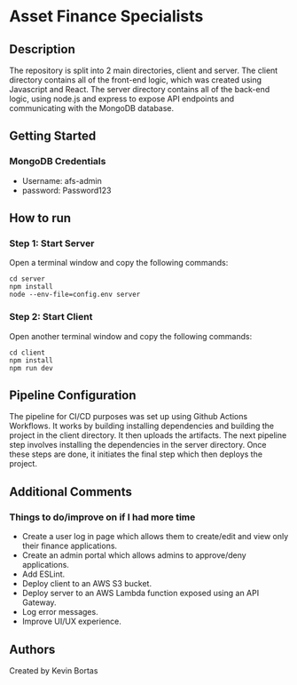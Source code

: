 # Asset Finance Specialists

## Description

The repository is split into 2 main directories, client and server. The client directory contains all of the front-end logic, which was created using Javascript and React. The server directory contains all of the back-end logic, using node.js and express to expose API endpoints and communicating with the MongoDB database.

## Getting Started

### MongoDB Credentials

* Username: afs-admin
* password: Password123

## How to run

### Step 1: Start Server

Open a terminal window and copy the following commands:

```
cd server
npm install
node --env-file=config.env server
```

### Step 2: Start Client

Open another terminal window and copy the following commands:

```
cd client
npm install
npm run dev
```

## Pipeline Configuration

The pipeline for CI/CD purposes was set up using Github Actions Workflows. It works by building installing dependencies and building the project in the client directory. It then uploads the artifacts. The next pipeline step involves installing the dependencies in the server directory. Once these steps are done, it initiates the final step which then deploys the project.

## Additional Comments

### Things to do/improve on if I had more time

* Create a user log in page which allows them to create/edit and view only their finance applications.
* Create an admin portal which allows admins to approve/deny applications.
* Add ESLint.
* Deploy client to an AWS S3 bucket.
* Deploy server to an AWS Lambda function exposed using an API Gateway.
* Log error messages.
* Improve UI/UX experience.

## Authors

Created by Kevin Bortas
